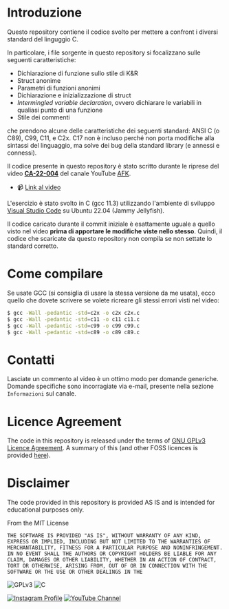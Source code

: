# Introduzione

Questo repository contiene il codice svolto per mettere a confront i diversi standard del linguggio C.

In particolare, i file sorgente in questo repository si focalizzano sulle seguenti caratteristiche:

- Dichiarazione di funzione sullo stile di K&R
- Struct anonime
- Parametri di funzioni anonimi
- Dichiarazione e inizializzazione di struct
- _Intermingled variable declaration_, ovvero dichiarare le variabili in qualiasi punto di una funzione
- Stile dei commenti

che prendono alcune delle caratteristiche dei seguenti standard:  ANSI C (o C89), C99, C11, e C2x. C17 non è incluso perché non porta modifiche alla sintassi del linguaggio, ma solve dei bug della standard library (e annessi e connessi).

Il codice presente in questo repository è stato scritto durante le riprese del video [**CA-22-004**]((https://youtu.be/IzRWVpMphGI)) del canale YouTube [AFK](https://www.youtube.it/@valerio_afk).

* 📹 [Link al video](https://youtu.be/IzRWVpMphGI)

L'esercizio è stato svolto in C (gcc 11.3) utilizzando l'ambiente di sviluppo [Visual Studio Code](https://code.visualstudio.com/download) su Ubuntu 22.04 (Jammy Jellyfish).

Il codice caricato durante il commit iniziale è esattamente uguale a quello visto nel video **prima di apportare le modifiche viste nello stesso**. Quindi, il codice che scaricate da questo repository non compila se non settate lo standard corretto.

# Come compilare

Se usate GCC (si consiglia di usare la stessa versione da me usata), ecco quello che dovete scrivere se volete ricreare gli stessi errori visti nel video:

```bash
$ gcc -Wall -pedantic -std=c2x -o c2x c2x.c
$ gcc -Wall -pedantic -std=c11 -o c11 c11.c
$ gcc -Wall -pedantic -std=c99 -o c99 c99.c
$ gcc -Wall -pedantic -std=c89 -o c89 c89.c
```

# Contatti

Lasciate un commento al video è un ottimo modo per domande generiche. Domande specifiche sono incorragiate via e-mail, presente nella sezione `Informazioni` sul canale.

# Licence Agreement

The code in this repository is released under the terms of [GNU GPLv3 Licence Agreement](https://www.gnu.org/licenses/gpl-3.0.html). A summary of this (and other FOSS licences is provided [here](https://en.wikipedia.org/wiki/Comparison_of_free_and_open-source_software_licenses)).

# Disclaimer

The code provided in this repository is provided AS IS and is intended for educational purposes only.

From the MIT License

`THE SOFTWARE IS PROVIDED "AS IS", WITHOUT WARRANTY OF ANY KIND, EXPRESS OR
IMPLIED, INCLUDING BUT NOT LIMITED TO THE WARRANTIES OF MERCHANTABILITY,
FITNESS FOR A PARTICULAR PURPOSE AND NONINFRINGEMENT. IN NO EVENT SHALL THE
AUTHORS OR COPYRIGHT HOLDERS BE LIABLE FOR ANY CLAIM, DAMAGES OR OTHER
LIABILITY, WHETHER IN AN ACTION OF CONTRACT, TORT OR OTHERWISE, ARISING FROM,
OUT OF OR IN CONNECTION WITH THE SOFTWARE OR THE USE OR OTHER DEALINGS IN THE`

![GPLv3](https://img.shields.io/badge/license-GPLv3-brightgreen) ![C](https://img.shields.io/badge/C-gcc%2011.3-blue) 

[![Instagram Profile](https://img.shields.io/badge/Instagram-%40valerio__afk-ff69b4)](https://www.instagram.com/valerio_afk/) [![YouTube Channel](https://img.shields.io/badge/YouTube-%40valerio__afk-red)](https://www.youtube.it/@valerio_afk)

